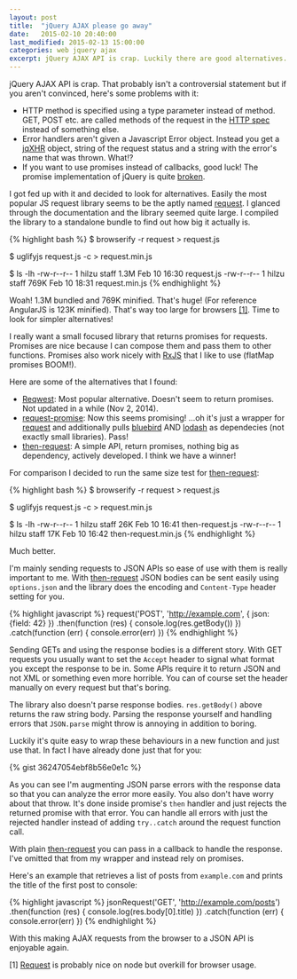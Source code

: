 ```yaml
---
layout: post
title:  "jQuery AJAX please go away"
date:   2015-02-10 20:40:00
last_modified: 2015-02-13 15:00:00
categories: web jquery ajax
excerpt: jQuery AJAX API is crap. Luckily there are good alternatives.
---
```

jQuery AJAX API is crap. That probably isn't a controversial statement but if you aren't convinced, here's some problems with it:

- HTTP method is specified using a type parameter instead of method. GET, POST etc. are called methods of the request in the [HTTP spec][http-spec-methods] instead of something else.
- Error handlers aren't given a Javascript Error object. Instead you get a [jqXHR] object, string of the request status and a string with the error's name that was thrown. What!?
- If you want to use promises instead of callbacks, good luck! The promise implementation of jQuery is quite [broken][jquery-deferred-problems].

I got fed up with it and decided to look for alternatives. Easily the most popular JS request library seems to be the aptly named [request]. I glanced through the documentation and the library seemed quite large. I compiled the library to a standalone bundle to find out how big it actually is.

{% highlight bash %}
$ browserify -r request > request.js

$ uglifyjs request.js -c > request.min.js

$ ls -lh
-rw-r--r--   1 hilzu  staff   1.3M Feb 10 16:30 request.js
-rw-r--r--   1 hilzu  staff   769K Feb 10 18:31 request.min.js
{% endhighlight %}

Woah! 1.3M bundled and 769K minified. That's huge! (For reference AngularJS is 123K minified). That's way too large for browsers [[1]](#1). Time to look for simpler alternatives!

I really want a small focused library that returns promises for requests. Promises are nice because I can compose them and pass them to other functions. Promises also work nicely with [RxJS] that I like to use (flatMap promises BOOM!).

Here are some of the alternatives that I found:

- [Reqwest][reqwest]: Most popular alternative. Doesn't seem to return promises. Not updated in a while (Nov 2, 2014).
- [request-promise][request-promise]: Now this seems promising! ...oh it's just a wrapper for [request] and additionally pulls [bluebird] AND [lodash] as dependecies (not exactly small libraries). Pass!
- [then-request][then-request]: A simple API, return promises, nothing big as dependency, actively developed. I think we have a winner!

For comparison I decided to run the same size test for [then-request]:

{% highlight bash %}
$ browserify -r request > request.js

$ uglifyjs request.js -c > request.min.js

$ ls -lh
-rw-r--r--   1 hilzu  staff    26K Feb 10 16:41 then-request.js
-rw-r--r--   1 hilzu  staff    17K Feb 10 16:42 then-request.min.js
{% endhighlight %}

Much better.

I'm mainly sending requests to JSON APIs so ease of use with them is really important to me. With [then-request] JSON bodies can be sent easily using `options.json` and the library does the encoding and `Content-Type` header setting for you.

{% highlight javascript %}
request('POST', 'http://example.com', { json: {field: 42} })
  .then(function (res) { console.log(res.getBody()) })
  .catch(function (err) { console.error(err) })
{% endhighlight %}

Sending GETs and using the response bodies is a different story. With GET requests you usually want to set the `Accept` header to signal what format you except the response to be in. Some APIs require it to return JSON and not XML or something even more horrible. You can of course set the header manually on every request but that's boring.

The library also doesn't parse response bodies. `res.getBody()` above returns the raw string body. Parsing the response yourself and handling errors that `JSON.parse` might throw is annoying in addition to boring.

Luckily it's quite easy to wrap these behaviours in a new function and just use that. In fact I have already done just that for you:

{% gist 36247054ebf8b56e0e1c %}

As you can see I'm augmenting JSON parse errors with the response data so that you can analyze the error more easily. You also don't have worry about that throw. It's done inside promise's `then` handler and just rejects the returned promise with that error. You can handle all errors with just the rejected handler instead of adding `try..catch` around the request function call.

With plain [then-request] you can pass in a callback to handle the response. I've omitted that from my wrapper and instead rely on promises.

Here's an example that retrieves a list of posts from `example.com` and prints the title of the first post to console:

{% highlight javascript %}
jsonRequest('GET', 'http://example.com/posts')
  .then(function (res) { console.log(res.body[0].title) })
  .catch(function (err) { console.error(err) })
{% endhighlight %}

With this making AJAX requests from the browser to a JSON API is enjoyable again.

[1] <a name="1"></a>[Request] is probably nice on node but overkill for browser usage.

[http-spec-methods]: http://tools.ietf.org/html/rfc7231#section-4
[jquery-deferred-problems]: http://stackoverflow.com/questions/23744612/problems-inherent-to-jquery-deferred/23744774#23744774
[request]: https://github.com/request/request
[rxjs]: https://github.com/Reactive-Extensions/RxJS
[reqwest]: https://github.com/ded/reqwest
[bluebird]: https://github.com/petkaantonov/bluebird
[lodash]: https://lodash.com
[request-promise]: https://github.com/tyabonil/request-promise
[then-request]: https://github.com/then/request
[jqXHR]: http://api.jquery.com/Types/#jqXHR
